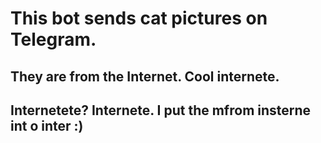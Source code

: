 # This bot sends cat pictures on Telegram.
## They are from the Internet. Cool internete.
## Internetete? Internete. I put the mfrom insterne int o inter :)
